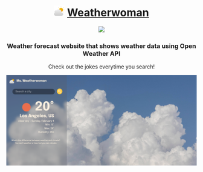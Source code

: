 
<div align="center">
  <h1>
      <img src="src/logo.png" alt="Weatherwoman Icon" height="28px">
      <a href="https://maggyprotasio.github.io/Weatherwoman/">Weatherwoman</a>
  </h1>
  <a href="https://maggyprotasio.github.io/Weatherwoman/">
      <img src="https://img.shields.io/badge/Created-April%202022-blue">
   </a>
  <h3>Weather forecast website that shows weather data using Open Weather API</h3>
  <p>Check out the jokes everytime you search! </p>
  <a href="https://maggyprotasio.github.io/Weatherwoman/">
      <img src="src/screenshot1.png">
  </a>
  
</div>
